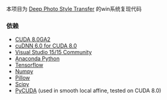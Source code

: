 
本项目为 [Deep Photo Style Transfer](https://arxiv.org/pdf/1703.07511) 的win系统复现代码
### 依赖
* [CUDA 8.0GA2](https://developer.nvidia.com/cuda-toolkit-archive)
* [cuDNN 6.0 for CUDA 8.0](https://developer.nvidia.com/rdp/cudnn-download)
* [Visual Studio 15/15 Community](https://www.visualstudio.com/vs/older-downloads/)
* [Anaconda Python](https://www.continuum.io/anaconda-overview)
* [Tensorflow](https://www.tensorflow.org/)
* [Numpy](www.numpy.org/)
* [Pillow](https://pypi.python.org/pypi/Pillow/)
* [Scipy](https://www.scipy.org/)
* [PyCUDA](https://pypi.python.org/pypi/pycuda) (used in smooth local affine, tested on CUDA 8.0)

